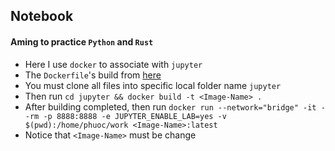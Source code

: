 ## Notebook
#### Aming to practice `Python` and `Rust`
* Here I use `docker` to associate with `jupyter`
* The `Dockerfile`'s build from [here](https://github.com/tranvietphuoc/images/tree/master/jupyter)
* You must clone all files into specific local folder name `jupyter`
* Then run `cd jupyter && docker build -t <Image-Name> .`
* After building completed, then run `docker run --network="bridge" -it --rm -p 8888:8888 -e JUPYTER_ENABLE_LAB=yes -v $(pwd):/home/phuoc/work <Image-Name>:latest`
* Notice that `<Image-Name>` must be change
